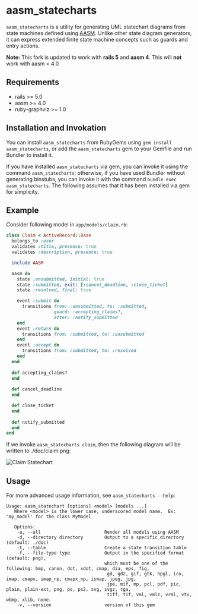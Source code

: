 aasm_statecharts
================

`aasm_statecharts` is a utility for generating UML statechart diagrams from state machines defined using [AASM](https://github.com/aasm/aasm). Unlike other state diagram generators, it can express extended finite state machine concepts such as guards and entry actions.

**Note:**  This fork is updated to work with **rails 5** and **aasm 4**.  This will **not** work with aasm < 4.0

Requirements
------------
- rails >= 5.0
- aasm >= 4.0
- ruby-graphviz >= 1.0


Installation and Invokation
---------------------------

You can install `aasm_statecharts` from RubyGems using `gem install aasm_statecharts`, or add the `aasm_statecharts` gem to your Gemfile and run Bundler to install it.

If you have installed `aasm_statecharts` via gem, you can invoke it using the command `aasm_statecharts`; otherwise, if you have used Bundler without generating binstubs, you can invoke it with the command `bundle exec aasm_statecharts`. The following assumes that it has been installed via gem for simplicity.

Example
-------

Consider following model in `app/models/claim.rb`:
```rb
class Claim < ActiveRecord::Base
  belongs_to :user
  validates :title, presence: true
  validates :description, presence: true

  include AASM

  aasm do
    state :unsubmitted, initial: true
    state :submitted, exit: [:cancel_deadline, :close_ticket]
    state :resolved, final: true

    event :submit do
      transitions from: :unsubmitted, to: :submitted,
                  guard: :accepting_claims?,
                  after: :notify_submitted
    end
    event :return do
      transitions from: :submitted, to: :unsubmitted
    end
    event :accept do
      transitions from: :submitted, to: :resolved
    end
  end
  
  def accepting_claims?
  end
  
  def cancel_deadline
  end

  def close_ticket
  end
  
  def notify_submitted
  end
end
```

If we invoke `aasm_statecharts claim`, then the following diagram will be written to ./doc/claim.png:

![Claim Statechart](./doc/claim.png)


Usage
-----

For more advanced usage information, see `aasm_statecharts --help`:

    Usage: aasm_statechart [options] <model> [models ...]
       Where <model> is the lower case, underscored model name.  Ex:  'my_model' for the class MyModel
    
       Options:
        -a, --all                        Render all models using AASM
        -d, --directory directory        Output to a specific directory (default: ./doc)
        -t, --table                      Create a state transition table
        -f, --file-type type             Output in the specified format (default: png),
                                         which must be one of the following: bmp, canon, dot, xdot, cmap, dia, eps, fig,
                                          gd, gd2, gif, gtk, hpgl, ico, imap, cmapx, imap_np, cmapx_np, ismap, jpeg, jpg,
                                          jpe, mif, mp, pcl, pdf, pic, plain, plain-ext, png, ps, ps2, svg, svgz, tga,
                                          tiff, tif, vml, vmlz, vrml, vtx, wbmp, xlib, none.
        -v, --version                    version of this gem
